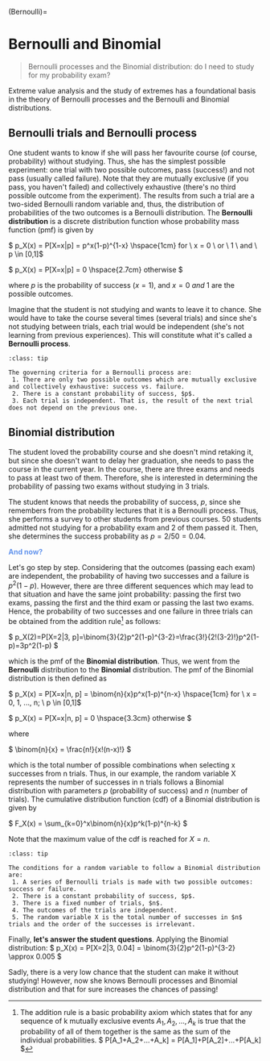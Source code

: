 (Bernoulli)=
# Bernoulli and Binomial

> Bernoulli processes and the Binomial distribution: do I need to study for my probability exam?

Extreme value analysis and the study of extremes has a foundational basis in the theory of Bernoulli processes and the Bernoulli and Binomial distributions.

## Bernoulli trials and Bernoulli process

One student wants to know if she will pass her favourite course (of course, probability) without studying. Thus, she has the simplest possible experiment: one trial with two possible outcomes, pass (success!) and not pass (usually called failure). Note that they are mutually exclusive (if you pass, you haven't failed) and collectively exhaustive (there's no third possible outcome from the experiment). The results from such a trial are a two-sided Bernoulli random variable and, thus, the distribution of probabilities of the two outcomes is a Bernoulli distribution. The **Bernoulli distribution** is a discrete distribution function whose probability mass function (pmf) is given by

$
p_X(x) = P[X=x|p] = p^x(1-p)^{1-x}  \hspace{1cm}  for \ x = 0 \ or \ 1 \ and \ p \in [0,1]$

$
p_X(x) = P[X=x|p] = 0       \hspace{2.7cm}          otherwise
$

where $p$ is the probability of success ($x = 1$), and $x = 0 \ and \ 1$ are the possible outcomes.

Imagine that the student is not studying and wants to leave it to chance. She would have to take the course several times (several trials) and since she's not studying between trials, each trial would be independent (she's not learning from previous experiences). This will constitute what it's called a **Bernoulli process**.

```{admonition} Bernoulli process criteria
:class: tip

The governing criteria for a Bernoulli process are:
 1. There are only two possible outcomes which are mutually exclusive and collectively exhaustive: success vs. failure.
 2. There is a constant probability of success, $p$.
 3. Each trial is independent. That is, the result of the next trial does not depend on the previous one.
```

## Binomial distribution

The student loved the probability course and she doesn't mind retaking it, but since she doesn't want to delay her graduation, she needs to pass the course in the current year. In the course, there are three exams and needs to pass at least two of them. Therefore, she is interested in determining the probability of passing two exams without studying in 3 trials.

The student knows that needs the probability of success, $p$, since she remembers from the probability lectures that it is a Bernoulli process. Thus, she performs a survey to other students from previous courses. 50 students admitted not studying for a probability exam and 2 of them passed it. Then, she determines the success probability as $p = 2/50  = 0.04$.

<p><span style="color:rgb(100, 149, 237)"><b>And now?</b></span></p>

Let's go step by step. Considering that the outcomes (passing each exam) are independent, the probability of having two successes and a failure is $p^2(1-p)$. However, there are three different sequences which may lead to that situation and have the same joint probability: passing the first two exams, passing the first and the third exam or passing the last two exams. Hence, the probability of two successes and one failure in three trials can be obtained from the addition rule[^addition] as follows:

$
p_X(2)=P[X=2|3, p]=\binom{3}{2}p^2(1-p)^{3-2}=\frac{3!}{2!(3-2)!}p^2(1-p)=3p^2(1-p)
$

which is the pmf of the **Binomial distribution**. Thus, we went from the **Bernoulli** distribution to the **Binomial** distribution. The pmf of the Binomial distribution is then defined as

$
p_X(x) = P[X=x|n, p] = \binom{n}{x}p^x(1-p)^{n-x}  \hspace{1cm}  for \ x = 0, 1, ..., n; \ p \in [0,1]$

$
p_X(x) = P[X=x|n, p] = 0       \hspace{3.3cm}          otherwise
$

where

$
\binom{n}{x} = \frac{n!}{x!(n-x)!}
$

which is the total number of possible combinations when selecting x successes from n trials. Thus, in our example, the random variable X represents the number of successes in n trials follows a Binomial distribution with parameters $p$ (probability of success) and $n$ (number of trials). The cumulative distribution function (cdf) of a Binomial distribution is given by

$
F_X(x) = \sum_{k=0}^x\binom{n}{x}p^k(1-p)^{n-k}
$

Note that the maximum value of the cdf is reached for $X = n$.

```{admonition} Binomial-distributed variable
:class: tip

The conditions for a random variable to follow a Binomial distribution are:
 1. A series of Bernoulli trials is made with two possible outcomes: success or failure.
 2. There is a constant probability of success, $p$.
 3. There is a fixed number of trials, $n$.
 4. The outcomes of the trials are independent.
 5. The random variable X is the total number of successes in $n$ trials and the order of the successes is irrelevant.
```

Finally, **let's answer the student questions**. Applying the Binomial distribution: 
$
p_X(x) = P[X=2|3, 0.04] = \binom{3}{2}p^2(1-p)^{3-2} \approx 0.005
$

Sadly, there is a very low chance that the student can make it without studying! However, now she knows Bernoulli processes and Binomial distribution and that for sure increases the chances of passing!

[^addition]: The addition rule is a basic probability axiom which states that for any sequence of k mutually exclusive events $A_1, A_2,..., A_k$ is true that the probability of all of them together is the same as the sum of the individual probabilities.
$
P[A_1+A_2+...+A_k] = P[A_1]+P[A_2]+...+P[A_k]
$
